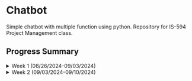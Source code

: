 # Chatbot
Simple chatbot with multiple function using python.
Repository for IS-594 Project Management class.

## Progress Summary
<details>
<summary> Week 1 (08/26/2024-09/03/2024) </summary>

-   Initialized project repository
-   Create README.md @ bde3d5d192846d22fc274e701e51020f8387445f
</details> 

<details>
<summary> Week 2 (09/03/2024-09/10/2024) </summary>
-   Setup configuration file for the project @ 41cb2d3e8e8c1ded51e6e7de097add6f9da328bc
-   Setup component folder for the project @ 9a24ff29b8cad5f9fdd84e1c7ee7cc796c056539
-   Update TODO list for the project [Project Pages](https://github.com/users/HerobrineXia/projects/2/views/1)
</details> 
